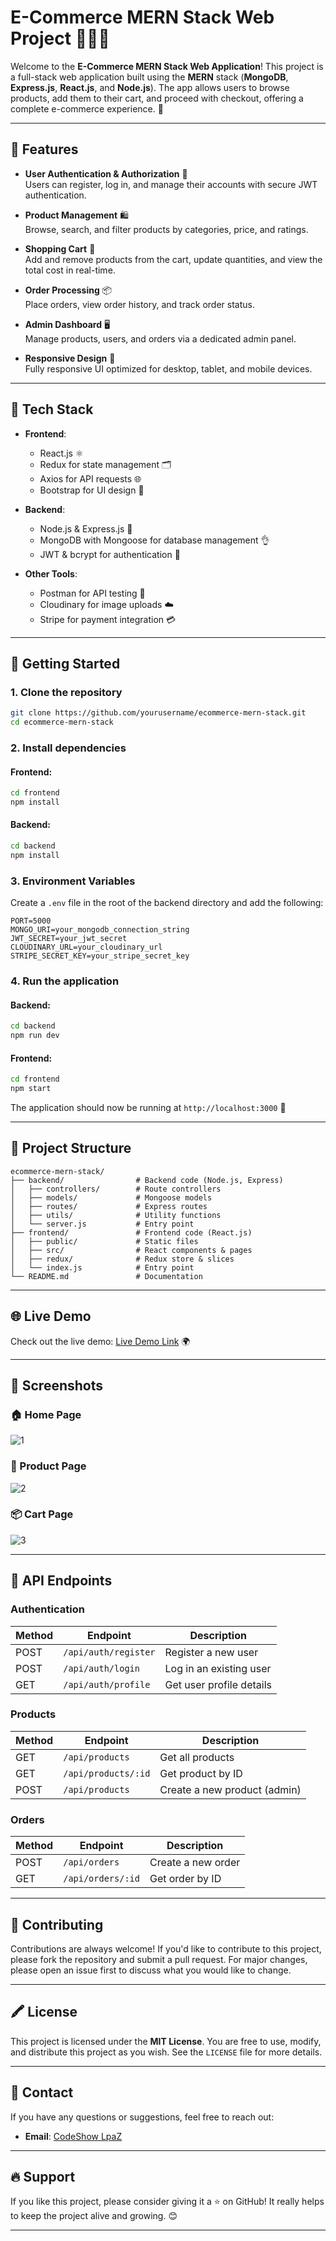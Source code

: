 # E-Commerce MERN Stack Web Project 🛒👨‍💻 

Welcome to the **E-Commerce MERN Stack Web Application**! This project is a full-stack web application built using the **MERN** stack (**MongoDB**, **Express.js**, **React.js**, and **Node.js**). The app allows users to browse products, add them to their cart, and proceed with checkout, offering a complete e-commerce experience. 🚀

---

## 🌟 Features

- **User Authentication & Authorization** 🔐  
  Users can register, log in, and manage their accounts with secure JWT authentication.

- **Product Management** 🛍️  
  Browse, search, and filter products by categories, price, and ratings.

- **Shopping Cart** 🛒  
  Add and remove products from the cart, update quantities, and view the total cost in real-time.

- **Order Processing** 📦  
  Place orders, view order history, and track order status.

- **Admin Dashboard** 🖥️  
  Manage products, users, and orders via a dedicated admin panel.

- **Responsive Design** 📱  
  Fully responsive UI optimized for desktop, tablet, and mobile devices.

---

## 🔧 Tech Stack

- **Frontend**:  
  - React.js ⚛️  
  - Redux for state management 🗂️  
  - Axios for API requests 🌐  
  - Bootstrap for UI design 🎨

- **Backend**:  
  - Node.js & Express.js 🚀  
  - MongoDB with Mongoose for database management 👌  
  - JWT & bcrypt for authentication 🔐

- **Other Tools**:  
  - Postman for API testing 📩  
  - Cloudinary for image uploads ☁️  
  - Stripe for payment integration 💳

---

## 🚀 Getting Started

### 1. Clone the repository

```bash
git clone https://github.com/yourusername/ecommerce-mern-stack.git
cd ecommerce-mern-stack
```

### 2. Install dependencies

#### Frontend:
```bash
cd frontend
npm install
```

#### Backend:
```bash
cd backend
npm install
```

### 3. Environment Variables

Create a `.env` file in the root of the backend directory and add the following:

```env
PORT=5000
MONGO_URI=your_mongodb_connection_string
JWT_SECRET=your_jwt_secret
CLOUDINARY_URL=your_cloudinary_url
STRIPE_SECRET_KEY=your_stripe_secret_key
```

### 4. Run the application

#### Backend:
```bash
cd backend
npm run dev
```

#### Frontend:
```bash
cd frontend
npm start
```

The application should now be running at `http://localhost:3000` 🚀

---

## 📂 Project Structure

```
ecommerce-mern-stack/
├── backend/                # Backend code (Node.js, Express)
│   ├── controllers/        # Route controllers
│   ├── models/             # Mongoose models
│   ├── routes/             # Express routes
│   ├── utils/              # Utility functions
│   └── server.js           # Entry point
├── frontend/               # Frontend code (React.js)
│   ├── public/             # Static files
│   ├── src/                # React components & pages
│   ├── redux/              # Redux store & slices
│   └── index.js            # Entry point
└── README.md               # Documentation
```

---

## 🌐 Live Demo

Check out the live demo: [Live Demo Link](https://codeshow-lapz.web.app) 🌍

---

## 📸 Screenshots

### 🏠 Home Page
![1](https://github.com/user-attachments/assets/15bda380-e7db-49b1-b5be-ece5e905f7c9)


### 🛒 Product Page
![2](https://github.com/user-attachments/assets/eefb5fd5-434f-4776-9a81-99518b65bb0c)


### 📦 Cart Page
![3](https://github.com/user-attachments/assets/3bab34f1-2175-4eea-85a1-fab291d8075b)

---

## 🔧 API Endpoints

### **Authentication**

| Method | Endpoint        | Description              |
|--------|-----------------|--------------------------|
| POST   | `/api/auth/register` | Register a new user       |
| POST   | `/api/auth/login`    | Log in an existing user    |
| GET    | `/api/auth/profile`  | Get user profile details   |

### **Products**

| Method | Endpoint        | Description              |
|--------|-----------------|--------------------------|
| GET    | `/api/products`       | Get all products           |
| GET    | `/api/products/:id`   | Get product by ID          |
| POST   | `/api/products`       | Create a new product (admin)|

### **Orders**

| Method | Endpoint        | Description              |
|--------|-----------------|--------------------------|
| POST   | `/api/orders`         | Create a new order          |
| GET    | `/api/orders/:id`     | Get order by ID             |

---

## 🤝 Contributing

Contributions are always welcome! If you'd like to contribute to this project, please fork the repository and submit a pull request. For major changes, please open an issue first to discuss what you would like to change.

---

## 🖍️ License

This project is licensed under the **MIT License**. You are free to use, modify, and distribute this project as you wish. See the `LICENSE` file for more details.

---

## 📩 Contact

If you have any questions or suggestions, feel free to reach out:

- **Email**: [CodeShow LpaZ](mailto:codeshowlapz@gmail.com)  

---

## 🔥 Support

If you like this project, please consider giving it a ⭐ on GitHub! It really helps to keep the project alive and growing. 😊

---

